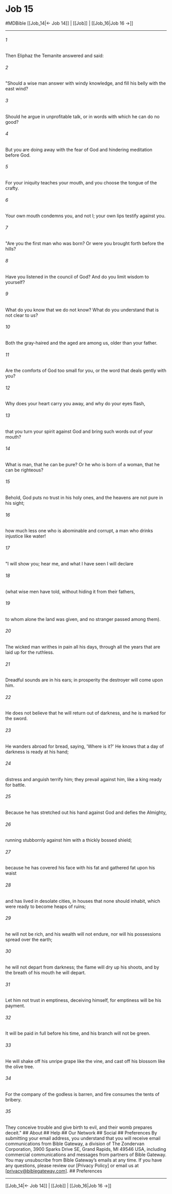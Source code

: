 # Job 15
#MDBible
[[Job_14|← Job 14]] | [[Job]] | [[Job_16|Job 16 →]]

***


###### 1 
Then Eliphaz the Temanite answered and said: 

###### 2 
"Should a wise man answer with windy knowledge, and fill his belly with the east wind? 

###### 3 
Should he argue in unprofitable talk, or in words with which he can do no good? 

###### 4 
But you are doing away with the fear of God and hindering meditation before God. 

###### 5 
For your iniquity teaches your mouth, and you choose the tongue of the crafty. 

###### 6 
Your own mouth condemns you, and not I; your own lips testify against you. 

###### 7 
"Are you the first man who was born? Or were you brought forth before the hills? 

###### 8 
Have you listened in the council of God? And do you limit wisdom to yourself? 

###### 9 
What do you know that we do not know? What do you understand that is not clear to us? 

###### 10 
Both the gray-haired and the aged are among us, older than your father. 

###### 11 
Are the comforts of God too small for you, or the word that deals gently with you? 

###### 12 
Why does your heart carry you away, and why do your eyes flash, 

###### 13 
that you turn your spirit against God and bring such words out of your mouth? 

###### 14 
What is man, that he can be pure? Or he who is born of a woman, that he can be righteous? 

###### 15 
Behold, God puts no trust in his holy ones, and the heavens are not pure in his sight; 

###### 16 
how much less one who is abominable and corrupt, a man who drinks injustice like water! 

###### 17 
"I will show you; hear me, and what I have seen I will declare 

###### 18 
(what wise men have told, without hiding it from their fathers, 

###### 19 
to whom alone the land was given, and no stranger passed among them). 

###### 20 
The wicked man writhes in pain all his days, through all the years that are laid up for the ruthless. 

###### 21 
Dreadful sounds are in his ears; in prosperity the destroyer will come upon him. 

###### 22 
He does not believe that he will return out of darkness, and he is marked for the sword. 

###### 23 
He wanders abroad for bread, saying, 'Where is it?' He knows that a day of darkness is ready at his hand; 

###### 24 
distress and anguish terrify him; they prevail against him, like a king ready for battle. 

###### 25 
Because he has stretched out his hand against God and defies the Almighty, 

###### 26 
running stubbornly against him with a thickly bossed shield; 

###### 27 
because he has covered his face with his fat and gathered fat upon his waist 

###### 28 
and has lived in desolate cities, in houses that none should inhabit, which were ready to become heaps of ruins; 

###### 29 
he will not be rich, and his wealth will not endure, nor will his possessions spread over the earth; 

###### 30 
he will not depart from darkness; the flame will dry up his shoots, and by the breath of his mouth he will depart. 

###### 31 
Let him not trust in emptiness, deceiving himself, for emptiness will be his payment. 

###### 32 
It will be paid in full before his time, and his branch will not be green. 

###### 33 
He will shake off his unripe grape like the vine, and cast off his blossom like the olive tree. 

###### 34 
For the company of the godless is barren, and fire consumes the tents of bribery. 

###### 35 
They conceive trouble and give birth to evil, and their womb prepares deceit." ## About ## Help ## Our Network ## Social ## Preferences By submitting your email address, you understand that you will receive email communications from Bible Gateway, a division of The Zondervan Corporation, 3900 Sparks Drive SE, Grand Rapids, MI 49546 USA, including commercial communications and messages from partners of Bible Gateway. You may unsubscribe from Bible Gateway&rsquo;s emails at any time. If you have any questions, please review our [Privacy Policy] or email us at [privacy@biblegateway.com]. ## Preferences

***

[[Job_14|← Job 14]] | [[Job]] | [[Job_16|Job 16 →]]
